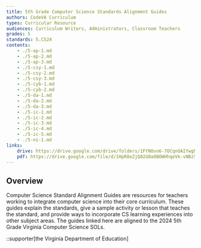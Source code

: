 ```yaml
---
title: 5th Grade Computer Science Standards Alignment Guides
authors: CodeVA Curriculum
types: Curricular Resource
audiences: Curriculum Writers, Administrators, Classroom Teachers
grades: 5
standards: 5.CS24
contents:
    - ./5-ap-1.md
    - ./5-ap-2.md
    - ./5-ap-3.md
    - ./5-csy-1.md
    - ./5-csy-2.md
    - ./5-csy-3.md
    - ./5-cyb-1.md
    - ./5-cyb-2.md
    - ./5-da-1.md
    - ./5-da-2.md
    - ./5-da-3.md
    - ./5-ic-1.md
    - ./5-ic-2.md
    - ./5-ic-3.md
    - ./5-ic-4.md
    - ./5-ic-5.md
    - ./5-ni-1.md
links:
    drive: https://drive.google.com/drive/folders/1FYNOvn6-7OCqnOAIYwgNPxk5CPXRMqBp?usp=drive_link
    pdf: https://drive.google.com/file/d/1HpR8oZjQ82GBa8BOWHhqeVk-vNBz5HVk/view?usp=drive_link
---
```


## Overview

Computer Science Standard Alignment Guides are resources for teachers working to integrate computer science into their core curriculum. These guides explain the standards, give a sample activity or lesson that teaches the standard, and provide ways to incorporate CS learning experiences into other subject areas. The guides linked here are aligned to the 2024 5th Grade Virginia Computer Science SOLs.

::supporter[the Virginia Department of Education]